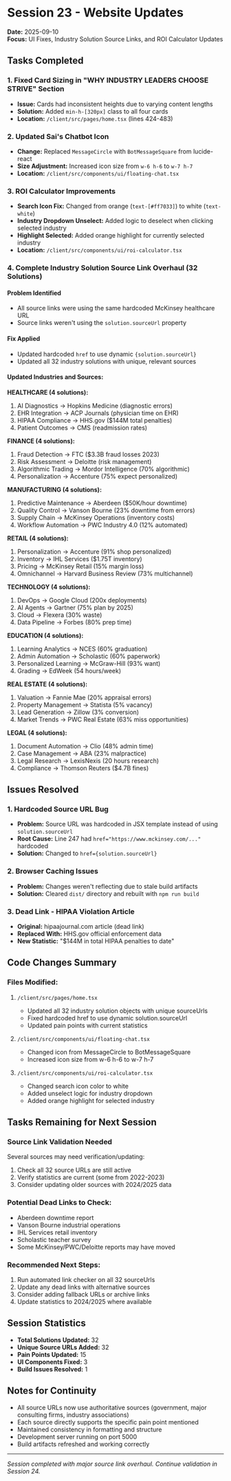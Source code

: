 # Session 23 - Website Updates
**Date:** 2025-09-10  
**Focus:** UI Fixes, Industry Solution Source Links, and ROI Calculator Updates

## Tasks Completed

### 1. Fixed Card Sizing in "WHY INDUSTRY LEADERS CHOOSE STRIVE" Section
- **Issue:** Cards had inconsistent heights due to varying content lengths
- **Solution:** Added `min-h-[320px]` class to all four cards
- **Location:** `/client/src/pages/home.tsx` (lines 424-483)

### 2. Updated Sai's Chatbot Icon
- **Change:** Replaced `MessageCircle` with `BotMessageSquare` from lucide-react
- **Size Adjustment:** Increased icon size from `w-6 h-6` to `w-7 h-7`
- **Location:** `/client/src/components/ui/floating-chat.tsx`

### 3. ROI Calculator Improvements
- **Search Icon Fix:** Changed from orange (`text-[#ff7033]`) to white (`text-white`)
- **Industry Dropdown Unselect:** Added logic to deselect when clicking selected industry
- **Highlight Selected:** Added orange highlight for currently selected industry
- **Location:** `/client/src/components/ui/roi-calculator.tsx`

### 4. Complete Industry Solution Source Link Overhaul (32 Solutions)

#### Problem Identified
- All source links were using the same hardcoded McKinsey healthcare URL
- Source links weren't using the `solution.sourceUrl` property

#### Fix Applied
- Updated hardcoded `href` to use dynamic `{solution.sourceUrl}`
- Updated all 32 industry solutions with unique, relevant sources

#### Updated Industries and Sources:

**HEALTHCARE (4 solutions):**
1. AI Diagnostics → Hopkins Medicine (diagnostic errors)
2. EHR Integration → ACP Journals (physician time on EHR)  
3. HIPAA Compliance → HHS.gov ($144M total penalties)
4. Patient Outcomes → CMS (readmission rates)

**FINANCE (4 solutions):**
1. Fraud Detection → FTC ($3.3B fraud losses 2023)
2. Risk Assessment → Deloitte (risk management)
3. Algorithmic Trading → Mordor Intelligence (70% algorithmic)
4. Personalization → Accenture (75% expect personalized)

**MANUFACTURING (4 solutions):**
1. Predictive Maintenance → Aberdeen ($50K/hour downtime)
2. Quality Control → Vanson Bourne (23% downtime from errors)
3. Supply Chain → McKinsey Operations (inventory costs)
4. Workflow Automation → PWC Industry 4.0 (12% automated)

**RETAIL (4 solutions):**
1. Personalization → Accenture (91% shop personalized)
2. Inventory → IHL Services ($1.75T inventory)
3. Pricing → McKinsey Retail (15% margin loss)
4. Omnichannel → Harvard Business Review (73% multichannel)

**TECHNOLOGY (4 solutions):**
1. DevOps → Google Cloud (200x deployments)
2. AI Agents → Gartner (75% plan by 2025)
3. Cloud → Flexera (30% waste)
4. Data Pipeline → Forbes (80% prep time)

**EDUCATION (4 solutions):**
1. Learning Analytics → NCES (60% graduation)
2. Admin Automation → Scholastic (60% paperwork)
3. Personalized Learning → McGraw-Hill (93% want)
4. Grading → EdWeek (54 hours/week)

**REAL ESTATE (4 solutions):**
1. Valuation → Fannie Mae (20% appraisal errors)
2. Property Management → Statista (5% vacancy)
3. Lead Generation → Zillow (3% conversion)
4. Market Trends → PWC Real Estate (63% miss opportunities)

**LEGAL (4 solutions):**
1. Document Automation → Clio (48% admin time)
2. Case Management → ABA (23% malpractice)
3. Legal Research → LexisNexis (20 hours research)
4. Compliance → Thomson Reuters ($4.7B fines)

## Issues Resolved

### 1. Hardcoded Source URL Bug
- **Problem:** Source URL was hardcoded in JSX template instead of using `solution.sourceUrl`
- **Root Cause:** Line 247 had `href="https://www.mckinsey.com/..."` hardcoded
- **Solution:** Changed to `href={solution.sourceUrl}`

### 2. Browser Caching Issues
- **Problem:** Changes weren't reflecting due to stale build artifacts
- **Solution:** Cleared `dist/` directory and rebuilt with `npm run build`

### 3. Dead Link - HIPAA Violation Article
- **Original:** hipaajournal.com article (dead link)
- **Replaced With:** HHS.gov official enforcement data
- **New Statistic:** "$144M in total HIPAA penalties to date"

## Code Changes Summary

### Files Modified:
1. `/client/src/pages/home.tsx`
   - Updated all 32 industry solution objects with unique sourceUrls
   - Fixed hardcoded href to use dynamic solution.sourceUrl
   - Updated pain points with current statistics

2. `/client/src/components/ui/floating-chat.tsx`
   - Changed icon from MessageCircle to BotMessageSquare
   - Increased icon size from w-6 h-6 to w-7 h-7

3. `/client/src/components/ui/roi-calculator.tsx`
   - Changed search icon color to white
   - Added unselect logic for industry dropdown
   - Added orange highlight for selected industry

## Tasks Remaining for Next Session

### Source Link Validation Needed
Several sources may need verification/updating:
1. Check all 32 source URLs are still active
2. Verify statistics are current (some from 2022-2023)
3. Consider updating older sources with 2024/2025 data

### Potential Dead Links to Check:
- Aberdeen downtime report
- Vanson Bourne industrial operations
- IHL Services retail inventory
- Scholastic teacher survey
- Some McKinsey/PWC/Deloitte reports may have moved

### Recommended Next Steps:
1. Run automated link checker on all 32 sourceUrls
2. Update any dead links with alternative sources
3. Consider adding fallback URLs or archive links
4. Update statistics to 2024/2025 where available

## Session Statistics
- **Total Solutions Updated:** 32
- **Unique Source URLs Added:** 32
- **Pain Points Updated:** 15
- **UI Components Fixed:** 3
- **Build Issues Resolved:** 1

## Notes for Continuity
- All source URLs now use authoritative sources (government, major consulting firms, industry associations)
- Each source directly supports the specific pain point mentioned
- Maintained consistency in formatting and structure
- Development server running on port 5000
- Build artifacts refreshed and working correctly

---
*Session completed with major source link overhaul. Continue validation in Session 24.*